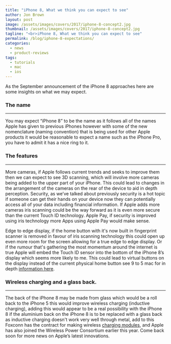```yaml
---
title: "iPhone 8, What we think you can expect to see"
author: Jon Brown
layout: post
image: /assets/images/covers/2017/iphone-8-concept2.jpg
thumbnail: /assets/images/covers/2017/iphone-8-concept2.jpg
tagline: "<br>iPhone 8, What we think you can expect to see"
permalink: /blog/iphone-8-expectations/
categories:
  - news
  - product-reviews
tags:
  - tutorials
  - mac
  - ios
---
```

As the September announcement of the iPhone 8 approaches here are some insights on what we may expect.

### The name
---
You may expect “iPhone 8” to be the name as it follows all of the names Apple has given to previous iPhones however with some of the new nomenclature (naming convention) that is being used for other Apple products it would be reasonable to expect a name such as the iPhone Pro, you have to admit it has a nice ring to it.

### The features
---
More cameras, if Apple follows current trends and seeks to improve them then we can expect to see 3D scanning, which will involve more cameras being added to the upper part of your iPhone. This could lead to changes in the arrangement of the cameras on the rear of the device to aid in depth perception.
Security, as we’ve talked about previously security is a hot topic if someone can get their hands on your device now they can potentially access all of your data including financial information. If Apple adds more cameras iris scanning could be the way forward as it is even more secure than the current Touch ID technology.
Apple Pay, if security is improved using iris technology more Apps using Apple Pay would make sense.

Edge to edge display, if the home button with it's now built in fingerprint scanner is removed in favour of iris scanning technology this could open up even more room for the screen allowing for a true edge to edge display. Or if the rumour that's gathering the most momentum around the internet is true Apple will embed the Touch ID sensor into the bottom of the iPhone 8’s display which seems more likely to me. This could lead to virtual buttons on the display instead of the current physical home button see 9 to 5 mac for in depth [information here][1].

### Wireless charging and a glass back.
---
The back of the iPhone 8 may be made from glass which would be a roll back to the iPhone 5 this would improve wireless charging (inductive charging), adding this would appear to be a real possibility with the iPhone 8 if the aluminium back on the iPhone 8 is to be replaced with a glass back as inductive charging doesn't work very well through metal, add to this Foxconn has the contract for making wireless [charging modules][2], and Apple has also joined the Wireless Power Consortium earlier this year.
Come back soon for more news on Apple’s latest innovations.

[1]:https://9to5mac.com/2017/05/16/iphone-8-patents-bezel-free-display-embedded-touch-id/
[2]:https://geeksnews.co.uk/1643-2/
